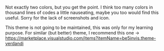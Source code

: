 Not exactly two colors, but you get the point. I think too many colors in thousand lines of codes a little nauseating, maybe you too would find this useful. Sorry for the lack of screenshots and icon.

This theme is not going to be maintained, this was only for my learning purpose. For similar (but better) theme, I recommend this one -> https://marketplace.visualstudio.com/items?itemName=be5invis.theme-verdandi